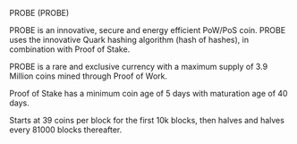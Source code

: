 
PROBE (PROBE)

PROBE is an innovative, secure and energy efficient PoW/PoS coin. PROBE uses the innovative Quark hashing algorithm (hash of hashes), in combination with Proof of Stake.

PROBE is a rare and exclusive currency with a maximum supply of 3.9 Million coins mined through Proof of Work.

Proof of Stake has a minimum coin age of 5 days with maturation age of 40 days.

Starts at 39 coins per block for the first 10k blocks, then halves and halves every 81000 blocks thereafter.



